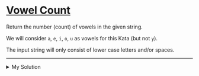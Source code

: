 # [Vowel Count](https://www.codewars.com/kata/54ff3102c1bad923760001f3)

Return the number (count) of vowels in the given string.

We will consider `a`, `e`, `i`, `o`, `u` as vowels for this Kata (but not `y`).

The input string will only consist of lower case letters and/or spaces.

---

<details><summary>My Solution</summary>

```js
function getCount(str) {
  // Count the number of vowels (aeiou) in the input string
  return str.match(/[aeiou]/g) ? str.match(/[aeiou]/g).length : 0
}
```

</details>
